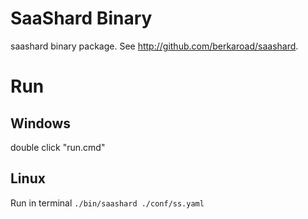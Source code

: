 # SaaShard Binary
saashard binary package.  See http://github.com/berkaroad/saashard.

# Run
## Windows
double click "run.cmd"

## Linux
Run in terminal `./bin/saashard ./conf/ss.yaml`
